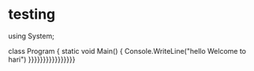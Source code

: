 # testing

using System;

class Program
{
    static void Main()
    {
        Console.WriteLine("hello Welcome to hari")
        }}}}}}}}}}}}}}}}
    
  

